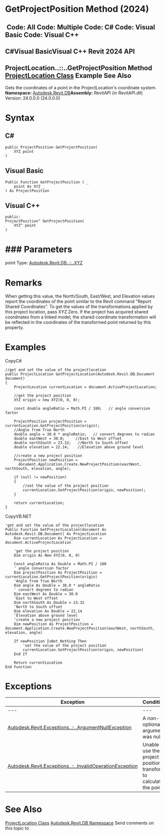 # GetProjectPosition Method (2024)

﻿
 Code: All Code: Multiple Code: C# Code: Visual Basic Code: Visual C++   
---  
C#Visual BasicVisual C++
Revit 2024 API  
---  
ProjectLocation..::..GetProjectPosition Method   
[ProjectLocation Class](1249d5fa-74f3-cf64-0a63-7ab370b67a5c.md "ProjectLocation Class") Example See Also  
---  
Gets the coordinates of a point in the ProjectLocation's coordinate system. 
**Namespace:** [Autodesk.Revit.DB](87546ba7-461b-c646-cbb1-2cb8f5bff8b2.md "Autodesk.Revit.DB Namespace")**Assembly:** RevitAPI (in RevitAPI.dll) Version: 24.0.0.0 (24.0.0.0)
# Syntax
C#  
---  
```text
public ProjectPosition GetProjectPosition(
	XYZ point
)
```
  
Visual Basic  
---  
```text
Public Function GetProjectPosition ( _
	point As XYZ _
) As ProjectPosition
```
  
Visual C++  
---  
```text
public:
ProjectPosition^ GetProjectPosition(
	XYZ^ point
)
```
  
# ### Parameters
point
    Type: [Autodesk.Revit.DB..::..XYZ](c2fd995c-95c0-58fb-f5de-f3246cbc5600.md "XYZ Class")
# Remarks
When getting this value, the North/South, East/West, and Elevation values report the coordinates of the point similar to the Revit command "Report Shared Coordinates". To get the values of the transformations applied by this project location, pass XYZ.Zero.
If the project has acquired shared coordinates from a linked model, the shared coordinate transformation will be reflected in the coordinates of the transformed point returned by this property.
# Examples
CopyC#
```text
//get and set the value of the projectlocation
public ProjectLocation GetProjectLocation(Autodesk.Revit.DB.Document document)
{
    ProjectLocation currentLocation = document.ActiveProjectLocation;

    //get the project position
    XYZ origin = new XYZ(0, 0, 0);

    const double angleRatio = Math.PI / 180;   // angle conversion factor

    ProjectPosition projectPosition = currentLocation.GetProjectPosition(origin);
    //Angle from True North
    double angle = 30.0 * angleRatio;   // convert degrees to radian
    double eastWest = 30.0;     //East to West offset
    double northSouth = 23.32;   //North to South offset
    double elevation = 22.14;    //Elevation above ground level

    //create a new project position
    ProjectPosition newPosition =
      document.Application.Create.NewProjectPosition(eastWest, northSouth, elevation, angle);

    if (null != newPosition)
    {
        //set the value of the project position
        currentLocation.SetProjectPosition(origin, newPosition);
    }

    return currentLocation;
}
```

CopyVB.NET
```text
'get and set the value of the projectlocation
Public Function GetProjectLocation(document As Autodesk.Revit.DB.Document) As ProjectLocation
    Dim currentLocation As ProjectLocation = document.ActiveProjectLocation

    'get the project position
    Dim origin As New XYZ(0, 0, 0)

    Const angleRatio As Double = Math.PI / 180
    ' angle conversion factor
    Dim projectPosition As ProjectPosition = currentLocation.GetProjectPosition(origin)
    'Angle from True North
    Dim angle As Double = 30.0 * angleRatio
    ' convert degrees to radian
    Dim eastWest As Double = 30.0
    'East to West offset
    Dim northSouth As Double = 23.32
    'North to South offset
    Dim elevation As Double = 22.14
    'Elevation above ground level
    'create a new project position
    Dim newPosition As ProjectPosition = document.Application.Create.NewProjectPosition(eastWest, northSouth, elevation, angle)

    If newPosition IsNot Nothing Then
        'set the value of the project position
        currentLocation.SetProjectPosition(origin, newPosition)
    End If

    Return currentLocation
End Function
```

# Exceptions
| Exception | Condition |
| --- | --- |
| --- | --- |
| [Autodesk.Revit.Exceptions..::..ArgumentNullException](631e1424-60f4-929b-4e52-dda9dcd26316.md "ArgumentNullException Class") | A non-optional argument was null |
| [Autodesk.Revit.Exceptions..::..InvalidOperationException](9e715f03-3884-e539-4dd6-8d7545733adc.md "InvalidOperationException Class") | Unable to use the project position's transform to calculate the point. |

# See Also
[ProjectLocation Class](1249d5fa-74f3-cf64-0a63-7ab370b67a5c.md "ProjectLocation Class")
[Autodesk.Revit.DB Namespace](87546ba7-461b-c646-cbb1-2cb8f5bff8b2.md "Autodesk.Revit.DB Namespace")
Send comments on this topic to 